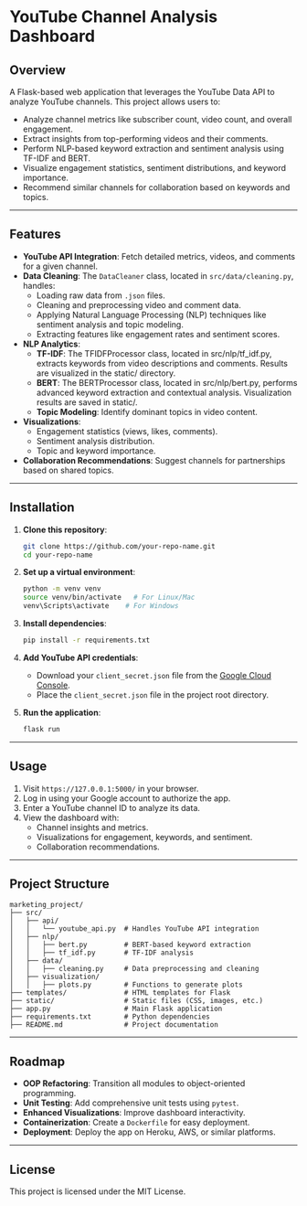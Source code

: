 # YouTube Channel Analysis Dashboard

## Overview
A Flask-based web application that leverages the YouTube Data API to analyze YouTube channels. This project allows users to:
- Analyze channel metrics like subscriber count, video count, and overall engagement.
- Extract insights from top-performing videos and their comments.
- Perform NLP-based keyword extraction and sentiment analysis using TF-IDF and BERT.
- Visualize engagement statistics, sentiment distributions, and keyword importance.
- Recommend similar channels for collaboration based on keywords and topics.

---

## Features
- **YouTube API Integration**: Fetch detailed metrics, videos, and comments for a given channel.
- **Data Cleaning**: The `DataCleaner` class, located in `src/data/cleaning.py`, handles:
  - Loading raw data from `.json` files.
  - Cleaning and preprocessing video and comment data.
  - Applying Natural Language Processing (NLP) techniques like sentiment analysis and topic modeling.
  - Extracting features like engagement rates and sentiment scores.
- **NLP Analytics**:
  - **TF-IDF**: The TFIDFProcessor class, located in src/nlp/tf_idf.py, extracts keywords from video descriptions and comments. Results are visualized in the static/ directory.
  - **BERT**:  The BERTProcessor class, located in src/nlp/bert.py, performs advanced keyword extraction and contextual analysis. Visualization results are saved in static/.
  - **Topic Modeling**: Identify dominant topics in video content.
- **Visualizations**:
  - Engagement statistics (views, likes, comments).
  - Sentiment analysis distribution.
  - Topic and keyword importance.
- **Collaboration Recommendations**: Suggest channels for partnerships based on shared topics.

---

## Installation

1. **Clone this repository**:
   ```bash
   git clone https://github.com/your-repo-name.git
   cd your-repo-name
   ```

2. **Set up a virtual environment**:
   ```bash
   python -m venv venv
   source venv/bin/activate   # For Linux/Mac
   venv\Scripts\activate    # For Windows
   ```

3. **Install dependencies**:
   ```bash
   pip install -r requirements.txt
   ```

4. **Add YouTube API credentials**:
   - Download your `client_secret.json` file from the [Google Cloud Console](https://console.cloud.google.com/).
   - Place the `client_secret.json` file in the project root directory.

5. **Run the application**:
   ```bash
   flask run
   ```

---

## Usage
1. Visit `https://127.0.0.1:5000/` in your browser.
2. Log in using your Google account to authorize the app.
3. Enter a YouTube channel ID to analyze its data.
4. View the dashboard with:
   - Channel insights and metrics.
   - Visualizations for engagement, keywords, and sentiment.
   - Collaboration recommendations.

---

## Project Structure
```plaintext
marketing_project/
├── src/
│   ├── api/
│   │   └── youtube_api.py  # Handles YouTube API integration
│   ├── nlp/
│   │   ├── bert.py         # BERT-based keyword extraction
│   │   ├── tf_idf.py       # TF-IDF analysis
│   ├── data/
│   │   ├── cleaning.py     # Data preprocessing and cleaning
│   ├── visualization/
│   │   ├── plots.py        # Functions to generate plots
├── templates/              # HTML templates for Flask
├── static/                 # Static files (CSS, images, etc.)
├── app.py                  # Main Flask application
├── requirements.txt        # Python dependencies
├── README.md               # Project documentation
```

---

## Roadmap
- **OOP Refactoring**: Transition all modules to object-oriented programming.
- **Unit Testing**: Add comprehensive unit tests using `pytest`.
- **Enhanced Visualizations**: Improve dashboard interactivity.
- **Containerization**: Create a `Dockerfile` for easy deployment.
- **Deployment**: Deploy the app on Heroku, AWS, or similar platforms.

---

## License
This project is licensed under the MIT License.

